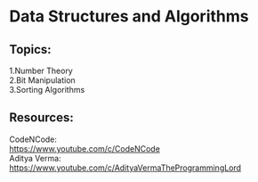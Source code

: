 
# Data Structures and Algorithms

## Topics:  

1.Number Theory  
2.Bit Manipulation  
3.Sorting Algorithms
  

## Resources:  
CodeNCode:  
https://www.youtube.com/c/CodeNCode  
Aditya Verma:  
https://www.youtube.com/c/AdityaVermaTheProgrammingLord
